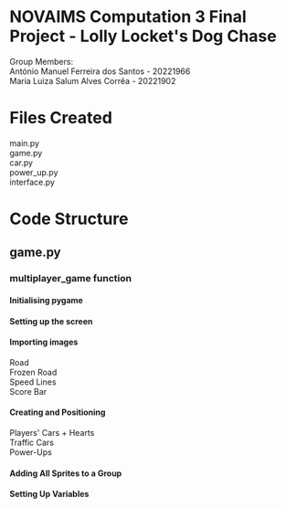 # NOVAIMS Computation 3 Final Project - Lolly Locket's Dog Chase
  
Group Members:  
António Manuel Ferreira dos Santos - 20221966  
Maria Luiza Salum Alves Corrêa - 20221902  
  
# Files Created
main.py  
game.py  
car.py  
power_up.py  
interface.py  
  
# Code Structure  
  
## game.py
  
### multiplayer_game function
#### Initialising pygame
#### Setting up the screen
#### Importing images
Road  
Frozen Road  
Speed Lines  
Score Bar
#### Creating and Positioning
Players' Cars + Hearts  
Traffic Cars  
Power-Ups
#### Adding All Sprites to a Group
#### Setting Up Variables

